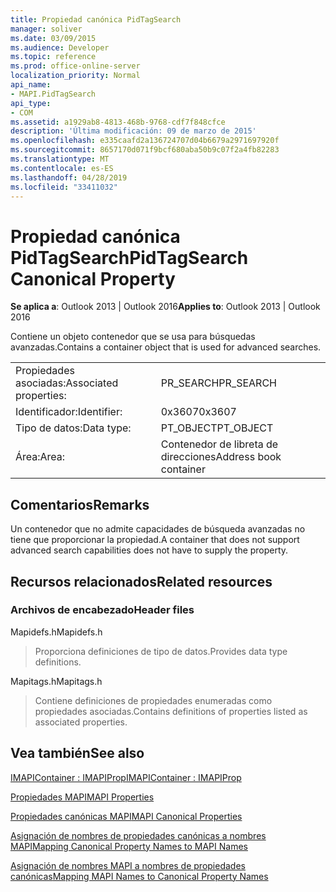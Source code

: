 ```yaml
---
title: Propiedad canónica PidTagSearch
manager: soliver
ms.date: 03/09/2015
ms.audience: Developer
ms.topic: reference
ms.prod: office-online-server
localization_priority: Normal
api_name:
- MAPI.PidTagSearch
api_type:
- COM
ms.assetid: a1929ab8-4813-468b-9768-cdf7f848cfce
description: 'Última modificación: 09 de marzo de 2015'
ms.openlocfilehash: e335caafd2a136724707d04b6679a2971697920f
ms.sourcegitcommit: 8657170d071f9bcf680aba50b9c07f2a4fb82283
ms.translationtype: MT
ms.contentlocale: es-ES
ms.lasthandoff: 04/28/2019
ms.locfileid: "33411032"
---
```

# <a name="pidtagsearch-canonical-property"></a><span data-ttu-id="9d3aa-103">Propiedad canónica PidTagSearch</span><span class="sxs-lookup"><span data-stu-id="9d3aa-103">PidTagSearch Canonical Property</span></span>

  
  
<span data-ttu-id="9d3aa-104">**Se aplica a**: Outlook 2013 | Outlook 2016</span><span class="sxs-lookup"><span data-stu-id="9d3aa-104">**Applies to**: Outlook 2013 | Outlook 2016</span></span> 
  
<span data-ttu-id="9d3aa-105">Contiene un objeto contenedor que se usa para búsquedas avanzadas.</span><span class="sxs-lookup"><span data-stu-id="9d3aa-105">Contains a container object that is used for advanced searches.</span></span>
  
|||
|:-----|:-----|
|<span data-ttu-id="9d3aa-106">Propiedades asociadas:</span><span class="sxs-lookup"><span data-stu-id="9d3aa-106">Associated properties:</span></span>  <br/> |<span data-ttu-id="9d3aa-107">PR_SEARCH</span><span class="sxs-lookup"><span data-stu-id="9d3aa-107">PR_SEARCH</span></span>  <br/> |
|<span data-ttu-id="9d3aa-108">Identificador:</span><span class="sxs-lookup"><span data-stu-id="9d3aa-108">Identifier:</span></span>  <br/> |<span data-ttu-id="9d3aa-109">0x3607</span><span class="sxs-lookup"><span data-stu-id="9d3aa-109">0x3607</span></span>  <br/> |
|<span data-ttu-id="9d3aa-110">Tipo de datos:</span><span class="sxs-lookup"><span data-stu-id="9d3aa-110">Data type:</span></span>  <br/> |<span data-ttu-id="9d3aa-111">PT_OBJECT</span><span class="sxs-lookup"><span data-stu-id="9d3aa-111">PT_OBJECT</span></span>  <br/> |
|<span data-ttu-id="9d3aa-112">Área:</span><span class="sxs-lookup"><span data-stu-id="9d3aa-112">Area:</span></span>  <br/> |<span data-ttu-id="9d3aa-113">Contenedor de libreta de direcciones</span><span class="sxs-lookup"><span data-stu-id="9d3aa-113">Address book container</span></span>  <br/> |
   
## <a name="remarks"></a><span data-ttu-id="9d3aa-114">Comentarios</span><span class="sxs-lookup"><span data-stu-id="9d3aa-114">Remarks</span></span>

<span data-ttu-id="9d3aa-115">Un contenedor que no admite capacidades de búsqueda avanzadas no tiene que proporcionar la propiedad.</span><span class="sxs-lookup"><span data-stu-id="9d3aa-115">A container that does not support advanced search capabilities does not have to supply the property.</span></span>
  
## <a name="related-resources"></a><span data-ttu-id="9d3aa-116">Recursos relacionados</span><span class="sxs-lookup"><span data-stu-id="9d3aa-116">Related resources</span></span>

### <a name="header-files"></a><span data-ttu-id="9d3aa-117">Archivos de encabezado</span><span class="sxs-lookup"><span data-stu-id="9d3aa-117">Header files</span></span>

<span data-ttu-id="9d3aa-118">Mapidefs.h</span><span class="sxs-lookup"><span data-stu-id="9d3aa-118">Mapidefs.h</span></span>
  
> <span data-ttu-id="9d3aa-119">Proporciona definiciones de tipo de datos.</span><span class="sxs-lookup"><span data-stu-id="9d3aa-119">Provides data type definitions.</span></span>
    
<span data-ttu-id="9d3aa-120">Mapitags.h</span><span class="sxs-lookup"><span data-stu-id="9d3aa-120">Mapitags.h</span></span>
  
> <span data-ttu-id="9d3aa-121">Contiene definiciones de propiedades enumeradas como propiedades asociadas.</span><span class="sxs-lookup"><span data-stu-id="9d3aa-121">Contains definitions of properties listed as associated properties.</span></span>
    
## <a name="see-also"></a><span data-ttu-id="9d3aa-122">Vea también</span><span class="sxs-lookup"><span data-stu-id="9d3aa-122">See also</span></span>



[<span data-ttu-id="9d3aa-123">IMAPIContainer : IMAPIProp</span><span class="sxs-lookup"><span data-stu-id="9d3aa-123">IMAPIContainer : IMAPIProp</span></span>](imapicontainerimapiprop.md)


[<span data-ttu-id="9d3aa-124">Propiedades MAPI</span><span class="sxs-lookup"><span data-stu-id="9d3aa-124">MAPI Properties</span></span>](mapi-properties.md)
  
[<span data-ttu-id="9d3aa-125">Propiedades canónicas MAPI</span><span class="sxs-lookup"><span data-stu-id="9d3aa-125">MAPI Canonical Properties</span></span>](mapi-canonical-properties.md)
  
[<span data-ttu-id="9d3aa-126">Asignación de nombres de propiedades canónicas a nombres MAPI</span><span class="sxs-lookup"><span data-stu-id="9d3aa-126">Mapping Canonical Property Names to MAPI Names</span></span>](mapping-canonical-property-names-to-mapi-names.md)
  
[<span data-ttu-id="9d3aa-127">Asignación de nombres MAPI a nombres de propiedades canónicas</span><span class="sxs-lookup"><span data-stu-id="9d3aa-127">Mapping MAPI Names to Canonical Property Names</span></span>](mapping-mapi-names-to-canonical-property-names.md)

